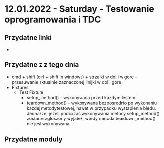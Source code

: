 # 12.01.2022 - Saturday - Testowanie oprogramowania i TDC


## Przydatne linki
- 

## Przydatne z z tego dnia
- cmd + shift (ctrl + shift in windows) + strzalki w dol i w gore - przesuwanie aktualnie zaznaczonej linijki w dol i gore
- Fixtures
  - Test Fixture
    - setup_method() - wykonywana przed kazdym testem
    - teardown_method() - wykonywana bezposrednio po wykonaniu kazdej metodytestowej, nawet w przypadku wystapienia bledu. Jednakze, jezeli podcxzas wykonywania metody setup_method() zostanie zgloszony wyjatek, wtedy metoda teardown_method() nie jest wykonywana

## Przydatne moduly
```python

```
